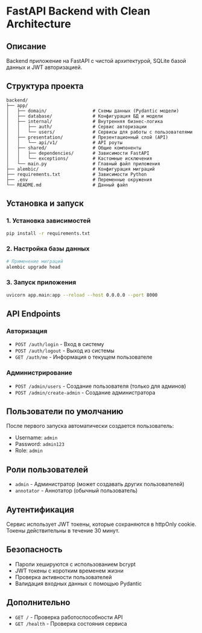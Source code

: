 # FastAPI Backend with Clean Architecture

## Описание
Backend приложение на FastAPI с чистой архитектурой, SQLite базой данных и JWT авторизацией.

## Структура проекта
```
backend/
├── app/
│   ├── domain/                 # Схемы данных (Pydantic модели)
│   ├── database/               # Конфигурация БД и модели
│   ├── internal/               # Внутренняя бизнес-логика
│   │   ├── auth/               # Сервис авторизации
│   │   └── users/              # Сервисы для работы с пользователями
│   ├── presentation/           # Презентационный слой (API)
│   │   └── api/v1/             # API роуты
│   ├── shared/                 # Общие компоненты
│   │   ├── dependencies/       # Зависимости FastAPI
│   │   └── exceptions/         # Кастомные исключения
│   └── main.py                 # Главный файл приложения
├── alembic/                    # Конфигурация миграций
├── requirements.txt            # Зависимости Python
├── .env                        # Переменные окружения
└── README.md                   # Данный файл
```

## Установка и запуск

### 1. Установка зависимостей
```bash
pip install -r requirements.txt
```

### 2. Настройка базы данных
```bash
# Применение миграций
alembic upgrade head
```

### 3. Запуск приложения
```bash
uvicorn app.main:app --reload --host 0.0.0.0 --port 8000
```

## API Endpoints

### Авторизация
- `POST /auth/login` - Вход в систему
- `POST /auth/logout` - Выход из системы  
- `GET /auth/me` - Информация о текущем пользователе

### Администрирование
- `POST /admin/users` - Создание пользователя (только для админов)
- `POST /admin/create-admin` - Создание администратора

## Пользователи по умолчанию
После первого запуска автоматически создается пользователь:
- Username: `admin`
- Password: `admin123`
- Role: `admin`

## Роли пользователей
- `admin` - Администратор (может создавать других пользователей)
- `annotator` - Аннотатор (обычный пользователь)

## Аутентификация
Сервис использует JWT токены, которые сохраняются в httpOnly cookie.
Токены действительны в течение 30 минут.

## Безопасность
- Пароли хешируются с использованием bcrypt
- JWT токены с коротким временем жизни
- Проверка активности пользователей
- Валидация входных данных с помощью Pydantic

## Дополнительно
- `GET /` - Проверка работоспособности API
- `GET /health` - Проверка состояния сервиса
